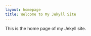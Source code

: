 ```yaml
---
layout: homepage 
title: Welcome to My Jekyll Site
---
```


This is the home page of my Jekyll site.